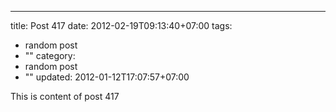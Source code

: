 ---
title: Post 417
date: 2012-02-19T09:13:40+07:00
tags:
  - random post
  - ""
category:
  - random post
  - ""
updated: 2012-01-12T17:07:57+07:00

This is content of post 417